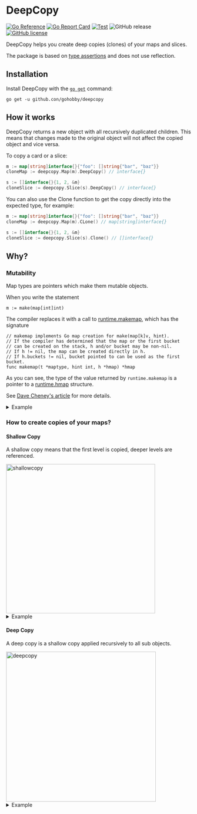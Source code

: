 # DeepCopy

[![Go Reference](https://pkg.go.dev/badge/github.com/gohobby/deepcopy.svg)](https://pkg.go.dev/github.com/gohobby/deepcopy)
[![Go Report Card](https://goreportcard.com/badge/github.com/gohobby/deepcopy)](https://goreportcard.com/report/github.com/gohobby/deepcopy)
[![Test](https://github.com/gohobby/deepcopy/actions/workflows/test.yml/badge.svg)](https://github.com/gohobby/deepcopy/actions/workflows/test.yml)
![GitHub release](https://img.shields.io/github/v/release/gohobby/deepcopy)
[![GitHub license](https://img.shields.io/github/license/gohobby/deepcopy?color=yellow)](https://github.com/gohobby/deepcopy/blob/main/LICENSE)

DeepCopy helps you create deep copies (clones) of your maps and slices.

The package is based on [type assertions](https://golang.org/ref/spec#Type_assertions) and does not use reflection.

## Installation

Install DeepCopy with the [`go get`](https://pkg.go.dev/cmd/go#hdr-Add_dependencies_to_current_module_and_install_them)
command:

```shell
go get -u github.con/gohobby/deepcopy
```

## How it works

DeepCopy returns a new object with all recursively duplicated children. This means that changes made to the original
object will not affect the copied object and vice versa.

To copy a card or a slice:

```go
m := map[string]interface{}{"foo": []string{"bar", "baz"}}
cloneMap := deepcopy.Map(m).DeepCopy() // interface{}

s := []interface{}{1, 2, &m}
cloneSlice := deepcopy.Slice(s).DeepCopy() // interface{}
```

You can also use the Clone function to get the copy directly into the expected type, for example:

```go
m := map[string]interface{}{"foo": []string{"bar", "baz"}}
cloneMap := deepcopy.Map(m).CLone() // map[string]interface{}

s := []interface{}{1, 2, &m}
cloneSlice := deepcopy.Slice(s).Clone() // []interface{}
```

## Why?

### Mutability

Map types are pointers which make them mutable objects.

When you write the statement

`m := make(map[int]int)`

The compiler replaces it with a call
to [runtime.makemap](https://cs.opensource.google/go/go/+/master:src/runtime/map.go;l=304;drc=6f327f7b889b81549d551ce6963067267578bd70), which has the signature

    // makemap implements Go map creation for make(map[k]v, hint).
    // If the compiler has determined that the map or the first bucket
    // can be created on the stack, h and/or bucket may be non-nil.
    // If h != nil, the map can be created directly in h.
    // If h.buckets != nil, bucket pointed to can be used as the first bucket.
    func makemap(t *maptype, hint int, h *hmap) *hmap

As you can see, the type of the value returned by `runtime.makemap` is a pointer to
a [runtime.hmap](https://cs.opensource.google/go/go/+/master:src/runtime/map.go;l=116;drc=6f327f7b889b81549d551ce6963067267578bd70)
structure.

See [Dave Cheney's article](https://dave.cheney.net/2017/04/30/if-a-map-isnt-a-reference-variable-what-is-it) for more
details.

<details><summary>Example</summary>
<p>

```go
package main

import "fmt"

func main() {
	obj := map[string]int{"one": 1, "two": 2}

	obj2 := obj

	fmt.Printf("(obj)  %v\n(obj2) %v\n\n",
		obj,  // map[one:1 two:2]
		obj2, // map[one:1 two:2]
	)

	obj2["three"] = 3

	fmt.Printf("(obj2) %v\n", obj2)
	// map[one:1 three:3 two:2] <-- ✅
	fmt.Printf("(obj)  %v\n", obj)
	// map[one:1 three:3 two:2] <-- ❌
}
```

[Run this code in GoPlayground](https://play.golang.org/p/cLd5MJEagSI)

</p>
</details>

### How to create copies of your maps?

#### Shallow Copy

A shallow copy means that the first level is copied, deeper levels are referenced.

<img width="405" alt="shallowcopy" src="https://user-images.githubusercontent.com/27848278/143790856-38ba7f3c-0664-4d89-bf1f-62f8763df874.png">

<details><summary>Example</summary>
<p>

```go
package main

import "fmt"

var nestedObject = map[string]interface{}{
	"flag": "🇫🇷",
	"country": map[string]interface{}{
		"city": "Paris",
	},
}

func main() {
	// Shallow Copy
	shallowClone := make(map[string]interface{}, len(nestedObject))

	for k, v := range nestedObject {
		shallowClone[k] = v
	}

	// Change of the cloned object
	shallowClone["flag"] = "🇮🇹"
	shallowClone["country"].(map[string]interface{})["city"] = "Roma"

	fmt.Printf("%v\n", shallowClone)
	// map[country:map[city:Roma] flag:🇮🇹] <-- ✅

	fmt.Printf("%v\n\n", nestedObject)
	// map[country:map[city:Roma] flag:🇫🇷] <-- ❌ was mutated

	fmt.Printf("%p\n", shallowClone["country"]) // 0xc0000121e0
	fmt.Printf("%p\n", nestedObject["country"]) // 0xc0000121e0
}
```

[Run this code in GoPlayground](https://play.golang.org/p/cO76jZGPSzy)

</p>
</details>

#### Deep Copy

A deep copy is a shallow copy applied recursively to all sub objects.

<img width="407" alt="deepcopy" src="https://user-images.githubusercontent.com/27848278/143790774-4529a437-5bd7-4df0-ad35-9ae675480852.png">

<details><summary>Example</summary>
<p>

```go
package main

import (
	"fmt"

	"github.com/gohobby/deepcopy"
)

var nestedObject = map[string]interface{}{
	"flag": "🇫🇷",
	"country": map[string]interface{}{
		"city": "Paris",
	},
}

func main() {
	// Deep Copy
	deepClone := deepcopy.Map(nestedObject).Clone()

	// Change of the cloned object
	deepClone["flag"] = "🇮🇹"
	deepClone["country"].(map[string]interface{})["city"] = "Roma"

	fmt.Printf("%v\n", deepClone)
	// map[country:map[city:Roma] flag:🇮🇹] <-- ✅

	fmt.Printf("%v\n\n", nestedObject)
	// map[country:map[city:Paris] flag:🇫🇷] <-- ✅

	fmt.Printf("%p\n", deepClone["country"])    // 0xc000012240
	fmt.Printf("%p\n", nestedObject["country"]) // 0xc0000121e0
}
```

[Run this code in GoPlayground](https://play.golang.org/p/g9lVC9I04sO)

</p>
</details>
